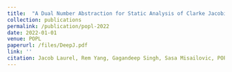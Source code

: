 ```yaml
---
title:  "A Dual Number Abstraction for Static Analysis of Clarke Jacobians"
collection: publications
permalink: /publication/popl-2022
date: 2022-01-01
venue: POPL
paperurl: /files/DeepJ.pdf
link: ''
citation: Jacob Laurel, Rem Yang, Gagandeep Singh, Sasa Misailovic, POPL 2022.
---
```


